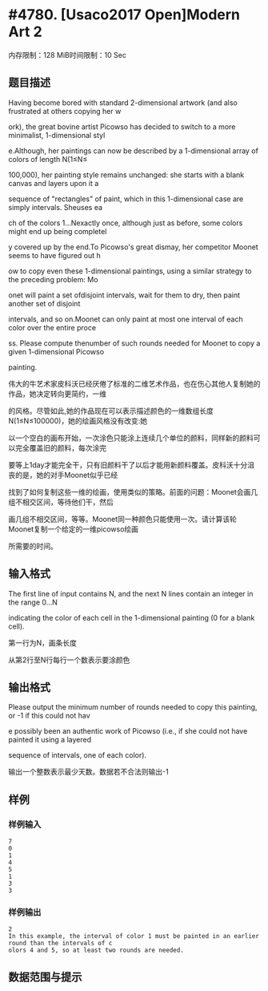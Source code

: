 # #4780. [Usaco2017 Open]Modern Art 2

内存限制：128 MiB时间限制：10 Sec

## 题目描述

Having become bored with standard 2-dimensional artwork (and also frustrated at others copying her w

ork), the great bovine artist Picowso has decided to switch to a more minimalist, 1-dimensional styl

e.Although, her paintings can now be described by a 1-dimensional array of colors of length N(1&le;N&le;

100,000), her painting style remains unchanged: she starts with a blank canvas and layers upon it a 

sequence of "rectangles" of paint, which in this 1-dimensional case are simply intervals. Sheuses ea

ch of the colors 1&hellip;Nexactly once, although just as before, some colors might end up being completel

y covered up by the end.To Picowso's great dismay, her competitor Moonet seems to have figured out h

ow to copy even these 1-dimensional paintings, using a similar strategy to the preceding problem: Mo

onet will paint a set ofdisjoint intervals, wait for them to dry, then paint another set of disjoint

 intervals, and so on.Moonet can only paint at most one interval of each color over the entire proce

ss. Please compute thenumber of such rounds needed for Moonet to copy a given 1-dimensional Picowso 

painting.

伟大的牛艺术家皮科沃已经厌倦了标准的二维艺术作品，也在伤心其他人复制她的作品，她决定转向更简约，一维

的风格。尽管如此,她的作品现在可以表示描述颜色的一维数组长度N(1&le;N&le;100000)，她的绘画风格没有改变:她

以一个空白的画布开始，一次涂色只能涂上连续几个单位的颜料，同样新的颜料可以完全覆盖旧的颜料，每次涂完

要等上1day才能完全干，只有旧颜料干了以后才能用新颜料覆盖。皮科沃十分沮丧的是，她的对手Moonet似乎已经

找到了如何复制这些一维的绘画，使用类似的策略。前面的问题：Moonet会画几组不相交区间，等待他们干，然后

画几组不相交区间，等等。Moonet同一种颜色只能使用一次。请计算该轮Moonet复制一个给定的一维picowso绘画

所需要的时间。

## 输入格式

The first line of input contains N, and the next N lines contain an integer in the range 0&hellip;N

indicating the color of each cell in the 1-dimensional painting (0 for a blank cell).

第一行为N，画条长度

从第2行至N行每行一个数表示要涂颜色

## 输出格式

Please output the minimum number of rounds needed to copy this painting, or -1 if this could not hav

e possibly been an authentic work of Picowso (i.e., if she could not have painted it using a layered

 sequence of intervals, one of each color).

输出一个整数表示最少天数。数据若不合法则输出-1

## 样例

### 样例输入

    
    7
    0
    1
    4
    5
    1
    3
    3
    

### 样例输出

    
    2
    In this example, the interval of color 1 must be painted in an earlier round than the intervals of c
    olors 4 and 5, so at least two rounds are needed.
    

## 数据范围与提示

